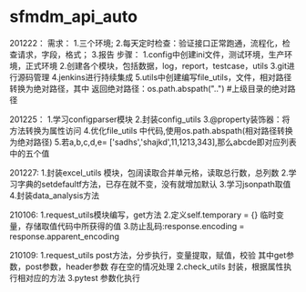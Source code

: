 # sfmdm_api_auto
201222：
需求：
1.三个环境;
2.每天定时检查：验证接口正常跑通，流程化，检查请求，字段，格式；
3.报告
步骤：
1.config中创建ini文件，测试环境，生产环境，正式环境
2.创建各个模块，包括数据，log，report，testcase，utils
3.git进行源码管理
4.jenkins进行持续集成
5.utils中创建编写file_utils，文件，相对路径转换为绝对路径，其中
  返回绝对路径：os.path.abspath("..")  #上级目录的绝对路径
  
201225：
1.学习configparser模块
2.封装config_utils
3.@property装饰器：将方法转换为属性访问
4.优化file_utils 中代码,使用os.path.abspath(相对路径转换为绝对路径)
5.若a,b,c,d,e= ['sadhs','shajkd',11,1213,343],那么abcde即对应列表中的五个值

201227:
1.封装excel_utils 模块，包阔读取合并单元格，读取总行数，总列数
2.学习字典的setdefaultf方法，已存在就不变，没有就增加默认
3.学习jsonpath取值
4.封装data_analysis方法

210106:
1.request_utils模块编写，get方法
2.定义self.temporary = {} 临时变量，存储取值代码中所获得的值
3.防止乱码:response.encoding = response.apparent_encoding

210109:
1.request_utils post方法，分步执行，变量提取，赋值，校验
其中get参数，post参数，header参数 存在空的情况处理
2.check_utils 封装，根据属性执行相对应的方法
3.pytest 参数化执行 
